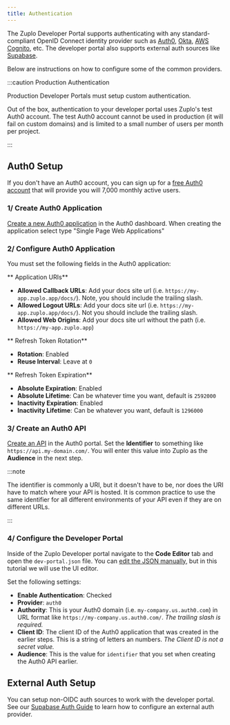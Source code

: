 ```yaml
---
title: Authentication
---
```


The Zuplo Developer Portal supports authenticating with any standard-compliant
OpenID Connect identity provider such as [Auth0](https://auth0.com),
[Okta](https://okta.com), [AWS Cognito](https://aws.amazon.com/cognito/), etc.
The developer portal also supports external auth sources like
[Supabase](./dev-portal-supabase-auth.md).

Below are instructions on how to configure some of the common providers.

:::caution Production Authentication

Production Developer Portals must setup custom authentication.

Out of the box, authentication to your developer portal uses Zuplo's test Auth0
account. The test Auth0 account cannot be used in production (it will fail on
custom domains) and is limited to a small number of users per month per project.

:::

## Auth0 Setup

If you don't have an Auth0 account, you can sign up for a
[free Auth0 account](https://auth0.com/signup) that will provide you will 7,000
monthly active users.

### 1/ Create Auth0 Application

[Create a new Auth0 application](https://auth0.com/docs/get-started/auth0-overview/create-applications)
in the Auth0 dashboard. When creating the application select type "Single Page
Web Applications"

<Screenshot src="https://cdn.zuplo.com/assets/0aaa56b6-37c4-4c87-ac62-d86bc52047e3.png" size="md" />

### 2/ Configure Auth0 Application

You must set the following fields in the Auth0 application:

** Application URIs**

- **Allowed Callback URLs**: Add your docs site url (i.e.
  `https://my-app.zuplo.app/docs/`). Note, you should include the trailing
  slash.
- **Allowed Logout URLs**: Add your docs site url (i.e.
  `https://my-app.zuplo.app/docs/`). Not you should include the trailing slash.
- **Allowed Web Origins**: Add your docs site url without the path (i.e.
  `https://my-app.zuplo.app`)

** Refresh Token Rotation**

- **Rotation**: Enabled
- **Reuse Interval**: Leave at `0`

<Screenshot src="https://cdn.zuplo.com/assets/359f4a6c-4dd9-48c9-b8a3-27e70aa459c0.png" size="md" />

** Refresh Token Expiration**

- **Absolute Expiration**: Enabled
- **Absolute Lifetime**: Can be whatever time you want, default is `2592000`
- **Inactivity Expiration**: Enabled
- **Inactivity Lifetime**: Can be whatever you want, default is `1296000`

### 3/ Create an Auth0 API

[Create an API](https://auth0.com/docs/get-started/auth0-overview/set-up-apis)
in the Auth0 portal. Set the **Identifier** to something like
`https://api.my-domain.com/`. You will enter this value into Zuplo as the
**Audience** in the next step.

:::note

The identifier is commonly a URI, but it doesn't have to be, nor does the URI
have to match where your API is hosted. It is common practice to use the same
identifier for all different environments of your API even if they are on
different URLs.

:::

<Screenshot src="https://cdn.zuplo.com/assets/d91471bd-5897-463e-805c-35abba294616.png" size="md" />

### 4/ Configure the Developer Portal

Inside of the Zuplo Developer portal navigate to the <CodeEditorTabIcon />
**Code Editor** tab and open the `dev-portal.json` file. You can
[edit the JSON manually](./dev-portal-json.md), but in this tutorial we will use
the UI editor.

Set the following settings:

- **Enable Authentication**: Checked
- **Provider**: `auth0`
- **Authority**: This is your Auth0 domain (i.e. `my-company.us.auth0.com`) in
  URL format like `https://my-company.us.auth0.com/`. _The trailing slash is
  required._
- **Client ID**: The client ID of the Auth0 application that was created in the
  earlier steps. This is a string of letters an numbers. _The Client ID is not a
  secret value._
- **Audience**: This is the value for `identifier` that you set when creating
  the Auth0 API earlier.

<Screenshot src="https://cdn.zuplo.com/assets/16c9b4a0-db9b-4b8c-a16f-00ce5e08071e.png" size="md" />

## External Auth Setup

You can setup non-OIDC auth sources to work with the developer portal. See our
[Supabase Auth Guide](./dev-portal-supabase-auth.md) to learn how to configure
an external auth provider.

